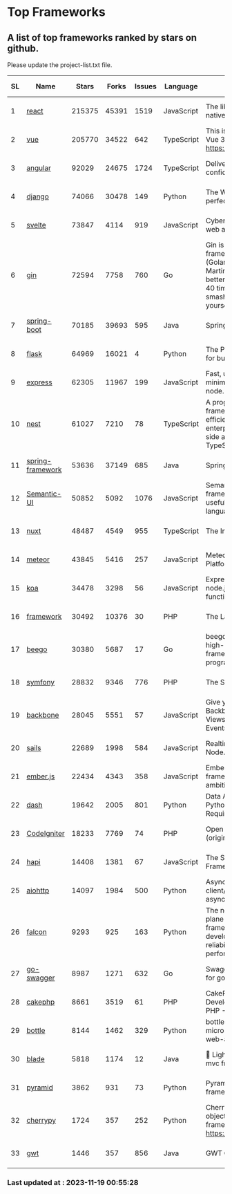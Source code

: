 # Top Frameworks
## A list of top frameworks ranked by stars on github.  
Please update the project-list.txt file.

| SL| Name  | Stars| Forks| Issues | Language | Description | Last Commit |
| --| ------| -----| ---- | ------ | -------- | ----------- | ----------- |
| 1 | [react](https://github.com/facebook/react) | 215375 | 45391 | 1519 | JavaScript | The library for web and native user interfaces. | 2023-11-17 14:00:56 |
| 2 | [vue](https://github.com/vuejs/vue) | 205770 | 34522 | 642 | TypeScript | This is the repo for Vue 2. For Vue 3, go to https://github.com/vuejs/core | 2023-11-07 07:32:23 |
| 3 | [angular](https://github.com/angular/angular) | 92029 | 24675 | 1724 | TypeScript | Deliver web apps with confidence 🚀 | 2023-11-17 20:18:26 |
| 4 | [django](https://github.com/django/django) | 74066 | 30478 | 149 | Python | The Web framework for perfectionists with deadlines. | 2023-11-18 15:58:25 |
| 5 | [svelte](https://github.com/sveltejs/svelte) | 73847 | 4114 | 919 | JavaScript | Cybernetically enhanced web apps | 2023-11-19 00:04:21 |
| 6 | [gin](https://github.com/gin-gonic/gin) | 72594 | 7758 | 760 | Go | Gin is a HTTP web framework written in Go (Golang). It features a Martini-like API with much better performance -- up to 40 times faster. If you need smashing performance, get yourself some Gin. | 2023-11-16 15:46:43 |
| 7 | [spring-boot](https://github.com/spring-projects/spring-boot) | 70185 | 39693 | 595 | Java | Spring Boot | 2023-11-16 20:09:07 |
| 8 | [flask](https://github.com/pallets/flask) | 64969 | 16021 | 4 | Python | The Python micro framework for building web applications. | 2023-11-15 21:03:05 |
| 9 | [express](https://github.com/expressjs/express) | 62305 | 11967 | 199 | JavaScript | Fast, unopinionated, minimalist web framework for node. | 2023-06-04 15:47:20 |
| 10 | [nest](https://github.com/nestjs/nest) | 61027 | 7210 | 78 | TypeScript | A progressive Node.js framework for building efficient, scalable, and enterprise-grade server-side applications with TypeScript/JavaScript 🚀 | 2023-11-17 12:14:39 |
| 11 | [spring-framework](https://github.com/spring-projects/spring-framework) | 53636 | 37149 | 685 | Java | Spring Framework | 2023-11-16 14:33:01 |
| 12 | [Semantic-UI](https://github.com/Semantic-Org/Semantic-UI) | 50852 | 5092 | 1076 | JavaScript | Semantic is a UI component framework based around useful principles from natural language. | 2023-01-11 17:05:32 |
| 13 | [nuxt](https://github.com/nuxt/nuxt) | 48487 | 4549 | 955 | TypeScript | The Intuitive Vue Framework. | 2023-11-18 20:47:55 |
| 14 | [meteor](https://github.com/meteor/meteor) | 43845 | 5416 | 257 | JavaScript | Meteor, the JavaScript App Platform | 2023-11-16 16:55:15 |
| 15 | [koa](https://github.com/koajs/koa) | 34478 | 3298 | 56 | JavaScript | Expressive middleware for node.js using ES2017 async functions | 2023-11-08 15:05:20 |
| 16 | [framework](https://github.com/laravel/framework) | 30492 | 10376 | 30 | PHP | The Laravel Framework. | 2023-11-18 21:58:51 |
| 17 | [beego](https://github.com/beego/beego) | 30380 | 5687 | 17 | Go | beego is an open-source, high-performance web framework for the Go programming language. | 2023-10-26 14:18:44 |
| 18 | [symfony](https://github.com/symfony/symfony) | 28832 | 9346 | 776 | PHP | The Symfony PHP framework | 2023-11-18 18:32:38 |
| 19 | [backbone](https://github.com/jashkenas/backbone) | 28045 | 5551 | 57 | JavaScript | Give your JS App some Backbone with Models, Views, Collections, and Events | 2023-08-10 22:05:08 |
| 20 | [sails](https://github.com/balderdashy/sails) | 22689 | 1998 | 584 | JavaScript | Realtime MVC Framework for Node.js | 2023-09-01 21:26:40 |
| 21 | [ember.js](https://github.com/emberjs/ember.js) | 22434 | 4343 | 358 | JavaScript | Ember.js - A JavaScript framework for creating ambitious web applications | 2023-11-18 07:18:36 |
| 22 | [dash](https://github.com/plotly/dash) | 19642 | 2005 | 801 | Python | Data Apps & Dashboards for Python. No JavaScript Required. | 2023-10-26 19:38:28 |
| 23 | [CodeIgniter](https://github.com/bcit-ci/CodeIgniter) | 18233 | 7769 | 74 | PHP | Open Source PHP Framework (originally from EllisLab) | 2023-04-07 17:57:13 |
| 24 | [hapi](https://github.com/hapijs/hapi) | 14408 | 1381 | 67 | JavaScript | The Simple, Secure Framework Developers Trust | 2023-09-18 11:40:11 |
| 25 | [aiohttp](https://github.com/aio-libs/aiohttp) | 14097 | 1984 | 500 | Python | Asynchronous HTTP client/server framework for asyncio and Python | 2023-11-18 14:28:34 |
| 26 | [falcon](https://github.com/falconry/falcon) | 9293 | 925 | 163 | Python | The no-magic web data plane API and microservices framework for Python developers, with a focus on reliability, correctness, and performance at scale. | 2023-11-12 19:21:29 |
| 27 | [go-swagger](https://github.com/go-swagger/go-swagger) | 8987 | 1271 | 632 | Go | Swagger 2.0 implementation for go | 2023-08-21 22:25:45 |
| 28 | [cakephp](https://github.com/cakephp/cakephp) | 8661 | 3519 | 61 | PHP | CakePHP: The Rapid Development Framework for PHP - Official Repository | 2023-11-15 16:11:43 |
| 29 | [bottle](https://github.com/bottlepy/bottle) | 8144 | 1462 | 329 | Python | bottle.py is a fast and simple micro-framework for python web-applications. | 2022-09-05 15:24:52 |
| 30 | [blade](https://github.com/lets-blade/blade) | 5818 | 1174 | 12 | Java | :rocket: Lightning fast and elegant mvc framework for Java8 | 2023-06-16 05:18:49 |
| 31 | [pyramid](https://github.com/Pylons/pyramid) | 3862 | 931 | 73 | Python | Pyramid - A Python web framework | 2023-09-14 21:55:43 |
| 32 | [cherrypy](https://github.com/cherrypy/cherrypy) | 1724 | 357 | 252 | Python | CherryPy is a pythonic, object-oriented HTTP framework.      https://cherrypy.dev | 2023-08-04 13:52:17 |
| 33 | [gwt](https://github.com/gwtproject/gwt) | 1446 | 357 | 856 | Java | GWT Open Source Project | 2023-11-15 01:18:28 |

### Last updated at : 2023-11-19 00:55:28
